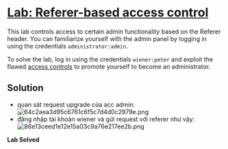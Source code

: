# [Lab: Referer-based access control](https://portswigger.net/web-security/access-control/lab-referer-based-access-control)

This lab controls access to certain admin functionality based on the Referer header. You can familiarize yourself with the admin panel by logging in using the credentials  `administrator:admin`.

To solve the lab, log in using the credentials  `wiener:peter`  and exploit the flawed  [access controls](https://portswigger.net/web-security/access-control)  to promote yourself to become an administrator.

## Solution
- quan sát request upgrade của acc admin:
![64c2aea3d95c6761c6f5c7d4d0c2979e.png](../../../../../../_resources/64c2aea3d95c6761c6f5c7d4d0c2979e.png)
- đăng nhập tài khoản wiener và gửi request với referer như vậy:
![86e13ceed1e12e15a03c9a76e217ee2b.png](../../../../../../_resources/86e13ceed1e12e15a03c9a76e217ee2b.png)

**Lab Solved**